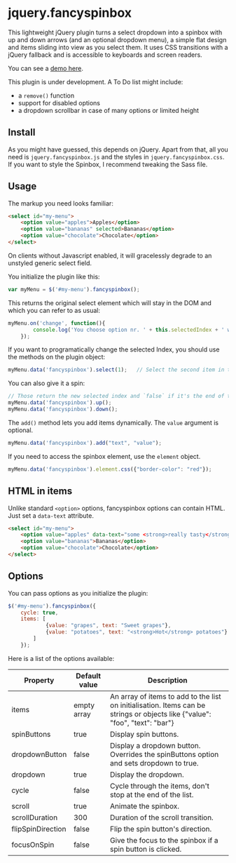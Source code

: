 # jquery.fancyspinbox

This lightweight jQuery plugin turns a select dropdown into a spinbox with up and down arrows (and an optional dropdown menu), a simple flat design and items sliding into view as you select them.
It uses CSS transitions with a jQuery fallback and is accessible to keyboards and screen readers.

You can see a [demo here]().

This plugin is under development. A To Do list might include:
- a `remove()` function
- support for disabled options
- a dropdown scrollbar in case of many options or limited height

## Install

As you might have guessed, this depends on jQuery. Apart from that, all you need is `jquery.fancyspinbox.js` and the styles in `jquery.fancyspinbox.css`. If you want to style the Spinbox, I recommend tweaking the Sass file.

## Usage

The markup you need looks familiar:

```html
<select id="my-menu">
	<option value="apples">Apples</option>
	<option value="bananas" selected>Bananas</option>
	<option value="chocolate">Chocolate</option>
</select>
```

On clients without Javascript enabled, it will gracelessly degrade to an unstyled generic select field.

You initialize the plugin like this:

```javascript
var myMenu = $('#my-menu').fancyspinbox();
```

This returns the original select element which will stay in the DOM and which you can refer to as usual:

```javascript
myMenu.on('change', function(){
		console.log('You choose option nr. ' + this.selectedIndex + ' which has the value "' + this.value + '"');
	});
```

If you want to programatically change the selected Index, you should use the methods on the plugin object:

```javascript
myMenu.data('fancyspinbox').select(1);   // Select the second item in the list
```

You can also give it a spin:

```javascript
// Those return the new selected index and `false` if it's the end of the list.
myMenu.data('fancyspinbox').up();
myMenu.data('fancyspinbox').down();
```

The `add()` method lets you add items dynamically. The `value` argument is optional.

```javascript
myMenu.data('fancyspinbox').add("text", "value");
```

If you need to access the spinbox element, use the `element` object.

```javascript
myMenu.data('fancyspinbox').element.css({"border-color": "red"});
```

## HTML in items

Unlike standard `<option>` options, fancyspinbox options can contain HTML. Just set a `data-text` attribute.

```html
<select id="my-menu">
	<option value="apples" data-text="some <strong>really tasty</strong> apples">some really tasty apples</option>
	<option value="bananas">Bananas</option>
	<option value="chocolate">Chocolate</option>
</select>
```

## Options

You can pass options as you initialize the plugin:

```javascript
$('#my-menu').fancyspinbox({
	cycle: true,
	items: [
			{value: "grapes", text: "Sweet grapes"},
			{value: "potatoes", text: "<strong>Hot</strong> potatoes"}
		]
	});
```
	
Here is a list of the options available:

| Property | Default value | Description |
| -------- | ------------- | ----------- |
| items | empty array | An array of items to add to the list on initialisation. Items can be strings or objects like {"value": "foo", "text": "bar"} |
| spinButtons | true | Display spin buttons. |
| dropdownButton | false | Display a dropdown button. Overrides the spinButtons option and sets dropdown to true. |
| dropdown | true | Display the dropdown. | 
| cycle | false | Cycle through the items, don't stop at the end of the list. |
| scroll | true | Animate the spinbox. |
| scrollDuration | 300 | Duration of the scroll transition. |
| flipSpinDirection | false | Flip the spin button's direction. |
| focusOnSpin | false | Give the focus to the spinbox if a spin button is clicked. |

 
	
